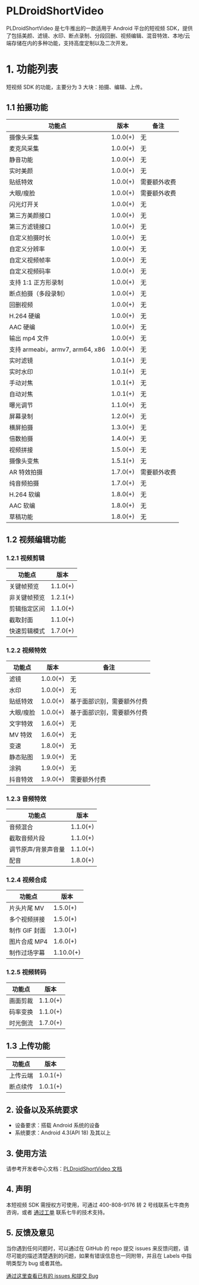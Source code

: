 # PLDroidShortVideo

PLDroidShortVideo 是七牛推出的一款适用于 Android 平台的短视频 SDK，提供了包括美颜、滤镜、水印、断点录制、分段回删、视频编辑、混音特效、本地/云端存储在内的多种功能，支持高度定制以及二次开发。

# 1. 功能列表

短视频 SDK 的功能，主要分为 3 大块：拍摄、编辑、上传。

## 1.1 拍摄功能

| 功能点                          | 版本       | 备注       |
| ---------------------------- | -------- | -------------- |
| 摄像头采集                        | 1.0.0(+) | 无 |
| 麦克风采集                        | 1.0.0(+) | 无 |
| 静音功能                         | 1.0.0(+) | 无 |
| 实时美颜                         | 1.0.0(+) | 无 |
| 贴纸特效                         | 1.0.0(+) | 需要额外收费 |
| 大眼/瘦脸                        | 1.0.0(+) | 需要额外收费 |
| 闪光灯开关                        | 1.0.0(+) | 无 |
| 第三方美颜接口                      | 1.0.0(+) | 无 |
| 第三方滤镜接口                      | 1.0.0(+) | 无 |
| 自定义拍摄时长                      | 1.0.0(+) | 无 |
| 自定义分辨率                       | 1.0.0(+) | 无 |
| 自定义视频帧率                      | 1.0.0(+) | 无 |
| 自定义视频码率                      | 1.0.0(+) | 无 |
| 支持 1:1 正方形录制                 | 1.0.0(+) | 无 |
| 断点拍摄（多段录制）                   | 1.0.0(+) | 无 |
| 回删视频                         | 1.0.0(+) | 无 |
| H.264 硬编                     | 1.0.0(+) | 无 |
| AAC 硬编                       | 1.0.0(+) | 无 |
| 输出 mp4 文件                    | 1.0.0(+) | 无 |
| 支持 armeabi，armv7, arm64, x86 | 1.0.0(+) | 无 |
| 实时滤镜                         | 1.0.1(+) | 无 |
| 实时水印                         | 1.0.1(+) | 无 |
| 手动对焦                         | 1.0.1(+) | 无 |
| 自动对焦                         | 1.0.1(+) | 无 |
| 曝光调节                         | 1.1.0(+) | 无 |
| 屏幕录制                         | 1.2.0(+) | 无 |
| 横屏拍摄                         | 1.3.0(+) | 无 |
| 倍数拍摄                         | 1.4.0(+) | 无 |
| 视频拼接                         | 1.5.0(+) | 无 |
| 摄像头变焦                        | 1.5.1(+) | 无 |
| AR 特效拍摄                        | 1.7.0(+) | 需要额外收费 |
| 纯音频拍摄                        | 1.7.0(+) | 无 |
| H.264 软编                     | 1.8.0(+) | 无 |
| AAC 软编                       | 1.8.0(+) | 无 |
| 草稿功能                       | 1.8.0(+) | 无 |

## 1.2 视频编辑功能

### 1.2.1 视频剪辑

| 功能点    | 版本       |
| ------ | -------- |
| 关键帧预览  | 1.1.0(+) |
| 非关键帧预览 | 1.2.1(+) |
| 剪辑指定区间 | 1.1.0(+) |
| 截取封面   | 1.1.0(+) |
| 快速剪辑模式 | 1.7.0(+) |

### 1.2.2 视频特效

| 功能点   | 版本       | 备注            |
| ----- | -------- | ------------- |
| 滤镜    | 1.0.0(+) | 无             |
| 水印    | 1.0.0(+) | 无             |
| 贴纸特效  | 1.0.0(+) | 基于面部识别，需要额外付费 |
| 大眼/瘦脸 | 1.0.0(+) | 基于面部识别，需要额外付费 |
| 文字特效  | 1.6.0(+) | 无             |
| MV 特效  | 1.6.0(+) | 无             |
| 变速     | 1.8.0(+) | 无             |
| 静态贴图  | 1.9.0(+) | 无             |
| 涂鸦     | 1.9.0(+) | 无             |
| 抖音特效  | 1.9.0(+) | 需要额外付费    |

### 1.2.3 音频特效

| 功能点        | 版本       |
| ---------- | -------- |
| 音频混合       | 1.1.0(+) |
| 截取音频片段     | 1.1.0(+) |
| 调节原声/背景声音量 | 1.1.0(+) |
| 配音         | 1.8.0(+) |

### 1.2.4 视频合成

| 功能点       | 版本       |
| --------- | -------- |
| 片头片尾 MV   | 1.5.0(+) |
| 多个视频拼接    | 1.5.0(+) |
| 制作 GIF 封面 | 1.3.0(+) |
| 图片合成 MP4   | 1.6.0(+) |
| 制作过场字幕   | 1.10.0(+) |

### 1.2.5 视频转码

| 功能点  | 版本       |
| ---- | -------- |
| 画面剪裁 | 1.1.0(+) |
| 码率变换 | 1.1.0(+) |
| 时光倒流 | 1.7.0(+) |

## 1.3 上传功能

| 功能点  | 版本       |
| ---- | -------- |
| 上传云端 | 1.0.1(+) |
| 断点续传 | 1.0.1(+) |

## 2. 设备以及系统要求

- 设备要求：搭载 Android 系统的设备
- 系统要求：Android 4.3(API 18) 及其以上

## 3. 使用方法

请参考开发者中心文档：[PLDroidShortVideo 文档](https://developer.qiniu.com/pili/sdk/3734/short-video-android-sdk)

## 4. 声明

本短视频 SDK 需授权方可使用，可通过 400-808-9176 转 2 号线联系七牛商务咨询，或者 [通过工单](https://support.qiniu.com/?ref=developer.qiniu.com) 联系七牛的技术支持。

## 5. 反馈及意见

当你遇到任何问题时，可以通过在 GitHub 的 repo 提交 issues 来反馈问题，请尽可能的描述清楚遇到的问题，如果有错误信息也一同附带，并且在 Labels 中指明类型为 bug 或者其他。

[通过这里查看已有的 issues 和提交 Bug](https://github.com/pili-engineering/PLDroidShortVideo/issues)
